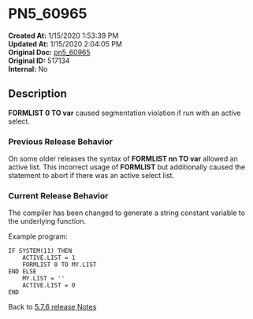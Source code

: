 # PN5_60965

**Created At:** 1/15/2020 1:53:39 PM  
**Updated At:** 1/15/2020 2:04:05 PM  
**Original Doc:** [pn5_60965](https://docs.jbase.com/88391-5-7-6-release-notes/pn5_60965)  
**Original ID:** 517134  
**Internal:** No  

## Description

**FORMLIST 0 TO var** caused segmentation violation if run with an active select.

### Previous Release Behavior

On some older releases the syntax of **FORMLIST nn TO var** allowed an active list. This incorrect usage of **FORMLIST** but additionally caused the statement to abort if there was an active select list.

### Current Release Behavior

The compiler has been changed to generate a string constant variable to the underlying function.

Example program:

```
IF SYSTEM(11) THEN
    ACTIVE.LIST = 1
    FORMLIST 0 TO MY.LIST
END ELSE
    MY.LIST = ''
    ACTIVE.LIST = 0
END
```

Back to [5.7.6 release Notes](../jbase-5.7.6-release-notes/README.md)
